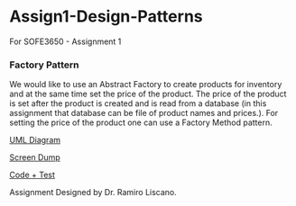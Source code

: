 # Assign1-Design-Patterns
For SOFE3650 - Assignment 1

### Factory Pattern
We would like to use an Abstract Factory to create products for inventory and at the same time set the price of the product. The price of the product is set after the product is created and is read from a database (in this assignment that database can be file of product names and prices.). For setting the price of the product one can use a Factory Method pattern. 

[UML Diagram](https://github.com/OsamahAl-Bayati/Assign1-Design-Patterns/blob/main/UML%20diagram/UML.jpg "UML Diagram")

[Screen Dump](https://github.com/https://github.com/OsamahAl-Bayati/Assign1-Design-Patterns/tree/main/Output%20Screen%20Dump "Screen Dump")

[Code + Test](https://github.com/OsamahAl-Bayati/Assign1-Design-Patterns/tree/main/Code/src "Code")
 
Assignment Designed by Dr. Ramiro Liscano.
